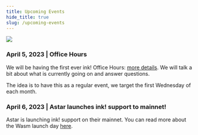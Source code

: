 ```yaml
---
title: Upcoming Events
hide_title: true
slug: /upcoming-events
---
```


<img src="/img/title/monthly-update.svg" className="titlePic" />


### April 5, 2023 | Office Hours

We will be having the first ever ink! Office Hours:
[more details](https://x.com/ink_lang/status/1641103674561929216).
We will talk a bit about what is currently going on and answer questions.

The idea is to have this as a regular event, we target the first Wednesday of each month.

### April 6, 2023 | Astar launches ink! support to mainnet!

Astar is launching ink! support on their mainnet.
You can read more about the Wasm launch day
[here](https://x.com/AstarNetwork/status/1640352674611884033).
